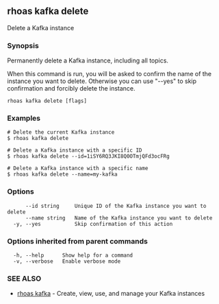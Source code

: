 ## rhoas kafka delete

Delete a Kafka instance

### Synopsis

Permanently delete a Kafka instance, including all topics.

When this command is run, you will be asked to confirm the name of the instance you want to delete. Otherwise you can use "--yes" to skip confirmation and forcibly delete the instance.


```
rhoas kafka delete [flags]
```

### Examples

```
# Delete the current Kafka instance
$ rhoas kafka delete

# Delete a Kafka instance with a specific ID
$ rhoas kafka delete --id=1iSY6RQ3JKI8Q0OTmjQFd3ocFRg

# Delete a Kafka instance with a specific name
$ rhoas kafka delete --name=my-kafka

```

### Options

```
      --id string     Unique ID of the Kafka instance you want to delete
      --name string   Name of the Kafka instance you want to delete
  -y, --yes           Skip confirmation of this action 
```

### Options inherited from parent commands

```
  -h, --help      Show help for a command
  -v, --verbose   Enable verbose mode
```

### SEE ALSO

* [rhoas kafka](rhoas_kafka.md)	 - Create, view, use, and manage your Kafka instances

